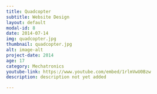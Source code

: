 ```yaml
---
title: Quadcopter
subtitle: Website Design
layout: default
modal-id: 8
date: 2014-07-14
img: quadcopter.jpg
thumbnail: quadcopter.jpg
alt: image-alt
project-date: 2014
age: 17
category: Mechatronics
youtube-link: https://www.youtube.com/embed/1rlmVwU0Bzw
description: description not yet added

---
```

